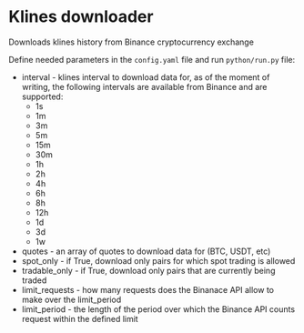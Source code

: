 # Klines downloader

Downloads klines history from Binance cryptocurrency exchange

Define needed parameters in the `config.yaml` file and run `python/run.py` file:
- interval - klines interval to download data for, as of the moment of writing, the following intervals are available from Binance and are supported:
    - 1s
    - 1m
    - 3m
    - 5m
    - 15m
    - 30m
    - 1h
    - 2h
    - 4h
    - 6h
    - 8h
    - 12h
    - 1d
    - 3d
    - 1w
- quotes - an array of quotes to download data for (BTC, USDT, etc)
- spot_only - if True, download only pairs for which spot trading is allowed
- tradable_only - if True, download only pairs that are currently being traded
- limit_requests - how many requests does the Binanace API allow to make over the limit_period
- limit_period - the length of the period over which the Binance API counts request within the defined limit
